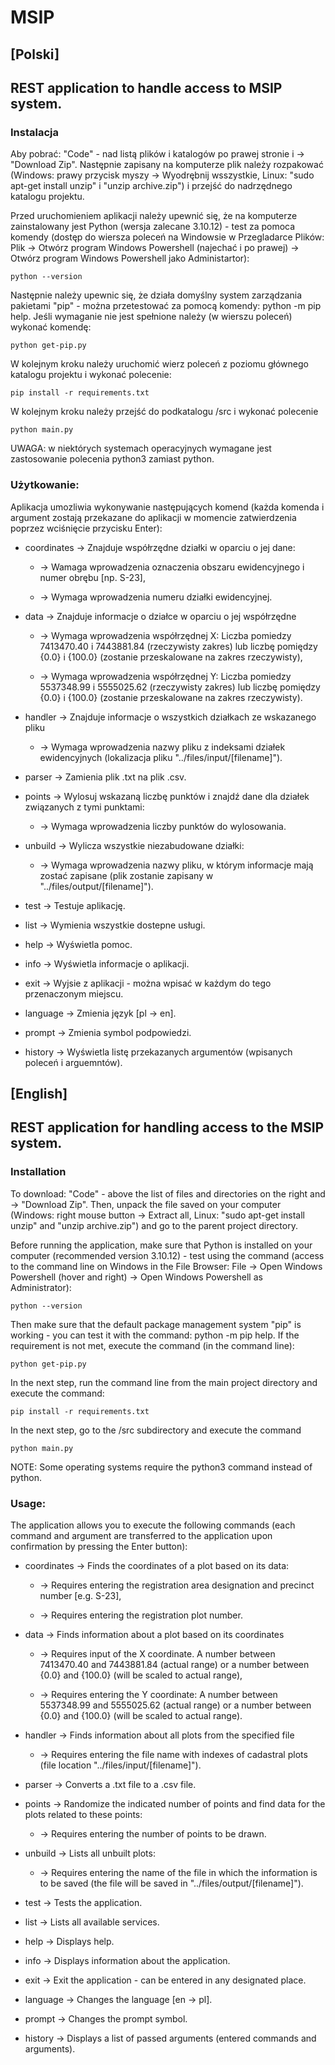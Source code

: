 # MSIP

## [Polski]

## REST application to handle access to MSIP system.

### Instalacja

Aby pobrać: "Code" - nad listą plików i katalogów po prawej stronie i -> "Download Zip". Następnie zapisany na komputerze plik należy rozpakować (Windows: prawy przycisk myszy -> Wyodrębnij wsszystkie, Linux: "sudo apt-get install unzip" i "unzip archive.zip") i przejść do nadrzędnego katalogu projektu.

Przed uruchomieniem aplikacji należy upewnić się, że na komputerze zainstalowany jest Python (wersja zalecane 3.10.12) - test za pomoca komendy (dostęp do wiersza poleceń na Windowsie w Przegladarce Plików: Plik -> Otwórz program Windows Powershell (najechać i po prawej) -> Otwórz program Windows Powershell jako Administartor):

    python --version

Następnie należy upewnic się, że działa domyślny system zarządzania pakietami "pip" - można przetestować za pomocą komendy: python -m pip help. Jeśli wymaganie nie jest spełnione należy (w wierszu poleceń) wykonać komendę: 

    python get-pip.py

W kolejnym kroku należy uruchomić wierz poleceń z poziomu głównego katalogu projektu i wykonać polecenie: 

    pip install -r requirements.txt 

W kolejnym kroku należy przejść do podkatalogu /src i wykonać polecenie 

    python main.py

UWAGA: w niektórych systemach operacyjnych wymagane jest zastosowanie polecenia python3 zamiast python.


### Użytkowanie:

Aplikacja umozliwia wykonywanie następujących komend (każda komenda i argument zostają przekazane do aplikacji w momencie zatwierdzenia poprzez wciśnięcie przycisku Enter):

&NewLine;
&NewLine;

* coordinates      -> Znajduje współrzędne działki w oparciu o jej dane:

    * -> Wamaga wprowadzenia oznaczenia obszaru ewidencyjnego i numer obrębu [np. S-23],

    * -> Wymaga wprowadzenia numeru działki ewidencyjnej.

&NewLine;
&NewLine;

* data             -> Znajduje informacje o działce w oparciu o jej współrzędne

    * -> Wymaga wprowadzenia współrzędnej X: Liczba pomiedzy 7413470.40 i 7443881.84 (rzeczywisty zakres) lub liczbę pomiędzy {0.0} i {100.0} (zostanie przeskalowane na zakres rzeczywisty),

    * -> Wymaga wprowadzenia współrzędnej Y: Liczba pomiedzy 5537348.99 i 5555025.62 (rzeczywisty zakres) lub liczbę pomiędzy {0.0} i {100.0} (zostanie przeskalowane na zakres rzeczywisty).

&NewLine;
&NewLine;

* handler          -> Znajduje informacje o wszystkich działkach ze wskazanego pliku

    * -> Wymaga wprowadzenia nazwy pliku z indeksami działek ewidencyjnych (lokalizacja pliku "../files/input/[filename]").

&NewLine;
&NewLine;

* parser           -> Zamienia plik .txt na plik .csv.

&NewLine;
&NewLine;

* points           -> Wylosuj wskazaną liczbę punktów i znajdź dane dla działek związanych z tymi punktami:

    * -> Wymaga wprowadzenia liczby punktów do wylosowania.

&NewLine;
&NewLine;

* unbuild          -> Wylicza wszystkie niezabudowane działki:

    * -> Wymaga wprowadzenia nazwy pliku, w którym informacje mają zostać zapisane (plik zostanie zapisany w "../files/output/[filename]").

&NewLine;
&NewLine;

* test             -> Testuje aplikację.

&NewLine;
&NewLine;

* list             -> Wymienia wszystkie dostepne usługi.

&NewLine;
&NewLine;

* help             -> Wyświetla pomoc.

&NewLine;
&NewLine;

* info             -> Wyświetla informacje o aplikacji.

&NewLine;
&NewLine;

* exit             -> Wyjsie z aplikacji - można wpisać w każdym do tego przenaczonym miejscu.

&NewLine;
&NewLine;

* language         -> Zmienia język [pl -> en].

&NewLine;
&NewLine;

* prompt           -> Zmienia symbol podpowiedzi.

&NewLine;
&NewLine;

* history          -> Wyświetla listę przekazanych argumentów (wpisanych poleceń i arguemntów).


## [English]

## REST application for handling access to the MSIP system.

### Installation

To download: "Code" - above the list of files and directories on the right and -> "Download Zip". Then, unpack the file saved on your computer (Windows: right mouse button -> Extract all, Linux: "sudo apt-get install unzip" and "unzip archive.zip") and go to the parent project directory.

Before running the application, make sure that Python is installed on your computer (recommended version 3.10.12) - test using the command (access to the command line on Windows in the File Browser: File -> Open Windows Powershell (hover and right) -> Open Windows Powershell as Administrator):

    python --version

Then make sure that the default package management system "pip" is working - you can test it with the command: python -m pip help. If the requirement is not met, execute the command (in the command line):

    python get-pip.py

In the next step, run the command line from the main project directory and execute the command:

    pip install -r requirements.txt

In the next step, go to the /src subdirectory and execute the command

    python main.py

NOTE: Some operating systems require the python3 command instead of python.

### Usage:

The application allows you to execute the following commands (each command and argument are transferred to the application upon confirmation by pressing the Enter button):

&NewLine;
&NewLine;

* coordinates     -> Finds the coordinates of a plot based on its data:

    * -> Requires entering the registration area designation and precinct number [e.g. S-23],

    * -> Requires entering the registration plot number.

&NewLine;
&NewLine;

* data            -> Finds information about a plot based on its coordinates

    * -> Requires input of the X coordinate. A number between 7413470.40 and 7443881.84 (actual range) or a number between {0.0} and {100.0} (will be scaled to actual range),

    * -> Requires entering the Y coordinate: A number between 5537348.99 and 5555025.62 (actual range) or a number between {0.0} and {100.0} (will be scaled to actual range).

&NewLine;
&NewLine;

* handler         -> Finds information about all plots from the specified file

    * -> Requires entering the file name with indexes of cadastral plots (file location "../files/input/[filename]").

&NewLine;
&NewLine;

* parser          -> Converts a .txt file to a .csv file.

&NewLine;
&NewLine;

* points          -> Randomize the indicated number of points and find data for the plots related to these points:

    * -> Requires entering the number of points to be drawn.

&NewLine;
&NewLine;

* unbuild         -> Lists all unbuilt plots:

    * -> Requires entering the name of the file in which the information is to be saved (the file will be saved in "../files/output/[filename]").

&NewLine;
&NewLine;

* test            -> Tests the application.

&NewLine;
&NewLine;

* list            -> Lists all available services.

&NewLine;
&NewLine;

* help            -> Displays help.

&NewLine;
&NewLine;

* info            -> Displays information about the application.

&NewLine;
&NewLine;

* exit            -> Exit the application - can be entered in any designated place.

&NewLine;
&NewLine;

* language        -> Changes the language [en -> pl].

&NewLine;
&NewLine;

* prompt          -> Changes the prompt symbol.

&NewLine;
&NewLine;

* history         -> Displays a list of passed arguments (entered commands and arguments).